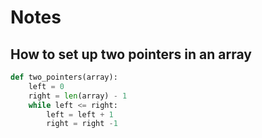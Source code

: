 
# Notes

## How to set up two pointers in an array


<Tabs>

<TabItem value="py" label="Python">
<SolutionAuthor name="@educative.io"/>

```python
def two_pointers(array):
    left = 0
    right = len(array) - 1
    while left <= right:
        left = left + 1
        right = right -1 
    
```
</TabItem>
</Tabs>

